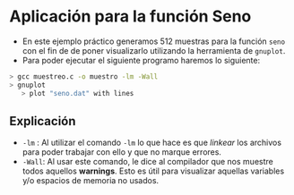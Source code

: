 # Aplicación para la función Seno

* En este ejemplo práctico generamos 512 muestras para la función `seno` con el fin de de poner visualizarlo utilizando la herramienta de `gnuplot`.
* Para poder ejecutar el siguiente programo haremos lo siguiente:


```bash
> gcc muestreo.c -o muestro -lm -Wall
> gnuplot
   > plot "seno.dat" with lines
```

## Explicación
* `-lm` : Al utilizar el comando `-lm` lo que hace es que _linkear_ los archivos para poder trabajar con ello y que no marque errores.
* `-Wall`: Al usar este comando, le dice al compilador que nos muestre todos aquellos __warnings__. Esto es útil para visualizar aquellas variables y/o espacios de memoria no usados.